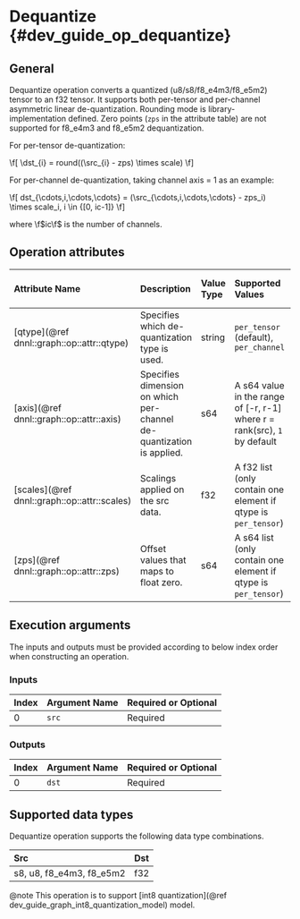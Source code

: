 Dequantize {#dev_guide_op_dequantize}
=====================================

## General

Dequantize operation converts a quantized (u8/s8/f8_e4m3/f8_e5m2) tensor to an
f32 tensor. It supports both per-tensor and per-channel asymmetric linear
de-quantization. Rounding mode is library-implementation defined. Zero points
(`zps` in the attribute table) are not supported for f8_e4m3 and f8_e5m2
dequantization.

For per-tensor de-quantization:

  \f[ \dst_{i} = round((\src_{i} - zps) \times scale) \f]

For per-channel de-quantization, taking channel axis = 1 as an example:

   \f[ dst_{\cdots,i,\cdots,\cdots} = (\src_{\cdots,i,\cdots,\cdots} - zps_i) \times scale_i, i \in {[0, ic-1]} \f]

where \f$ic\f$ is the number of channels.

## Operation attributes

| Attribute Name                               | Description                                                          | Value Type | Supported Values                                                          | Required or Optional |
|:---------------------------------------------|:---------------------------------------------------------------------|:-----------|:--------------------------------------------------------------------------|:---------------------|
| [qtype](@ref dnnl::graph::op::attr::qtype)   | Specifies which de-quantization type is used.                        |string      | `per_tensor` (default), `per_channel`                                     | Optional             |
| [axis](@ref dnnl::graph::op::attr::axis)     | Specifies dimension on which per-channel de-quantization is applied. |s64         | A s64 value in the range of [-r, r-1] where r = rank(src), `1` by default | Optional             |
| [scales](@ref dnnl::graph::op::attr::scales) | Scalings applied on the src data.                                    |f32         | A f32 list (only contain one element if qtype is `per_tensor`)            | Required             |
| [zps](@ref dnnl::graph::op::attr::zps)       | Offset values that maps to float zero.                               |s64         | A s64 list (only contain one element if qtype is `per_tensor`)            | Optional             |

## Execution arguments

The inputs and outputs must be provided according to below index order when
constructing an operation.

### Inputs

| Index | Argument Name | Required or Optional |
|:------|:--------------|:---------------------|
| 0     | `src`         | Required             |

### Outputs

| Index | Argument Name | Required or Optional |
|:------|:--------------|:---------------------|
| 0     | `dst`         | Required             |

## Supported data types

Dequantize operation supports the following data type combinations.

| Src                      | Dst |
|:-------------------------|:----|
| s8, u8, f8_e4m3, f8_e5m2 | f32 |

@note This operation is to support
[int8 quantization](@ref dev_guide_graph_int8_quantization_model) model.
